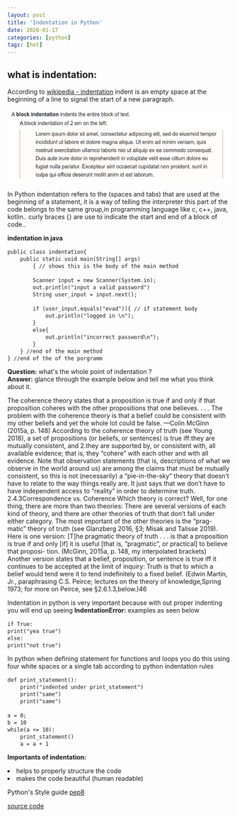 ```yaml
---
layout: post
title: 'Indentation in Python'
date: 2020-01-17
categories: [python]
tags: [hot]
---
```


## what is indentation:

According to [wikipedia - indentation](https://en.wikipedia.org/wiki/Indentation_(typesetting)) indent is an empty space at the beginning of a line to signal the start of a new paragraph.

![indent](/images/indent.png)


   In Python indentation refers to the (spaces and tabs) that are used at the beginning of a statement, it is a way of telling the interpreter this part of the code belongs to the same group,in programming language like c, c++, java, kotlin.. curly braces {} are use to indicate the start and end of a block of code.. 

**indentation in java**
```
public class indentation{ 
	public static void main(String[] args)
		{ // shows this is the body of the main method
		
		Scanner input = new Scanner(System.in);
		out.println("input a valid password")
		String user_input = input.next();

		if (user_input.equals("evad")){ // if statement body     
			out.println("logged in \n");
		}  
		else{
			out.println("incorrect password\n");
		}
	} //end of the main method
} //end of the of the porgramm 

```

**Question:** what's the whole point of indentation ?<br>
**Answer:** glance through the example below and tell me what you think about it. 

The coherence theory states that a proposition is true if and only if that proposition coheres with the other propositions that one believes. . . . The problem with the coherence theory is that a belief could be consistent with my other beliefs and yet the whole lot could be false. —Colin McGinn (2015a, p. 148) According to the coherence theory of truth (see Young 2018), a set of propositions (or beliefs, or sentences) is true iff:they are mutually consistent, and 2.they are supported by, or consistent with, all available evidence; that is, they “cohere” with each other and with all evidence. Note that observation statements (that is, descriptions of what we observe in the
world around us) are among the claims that must be mutually consistent, so this is
not (necessarily) a “pie-in-the-sky” theory that doesn’t have to relate to the way things
really are. It just says that we don’t have to have independent access to “reality” in
order to determine truth.
2.4.3Correspondence vs. Coherence Which theory is correct? Well, for one thing, there are more than two theories: There
are several versions of each kind of theory, and there are other theories of truth that
don’t fall under either category. The most important of the other theories is the “prag-
matic” theory of truth (see Glanzberg 2016, §3; Misak and Talisse 2019). Here is one
version: [T]he pragmatic theory of truth . . . is that a proposition is true if and only
[if] it is useful [that is, “pragmatic”, or practical] to believe that proposi-
tion. (McGinn, 2015a, p. 148, my interpolated brackets)
Another version states that a belief, proposition, or sentence is true iff it continues to
be accepted at the limit of inquiry:
Truth is that to which a belief would tend were it to tend indefinitely to a fixed
belief. (Edwin Martin, Jr., paraphrasing C.S. Peirce; lectures on the theory of
knowledge,Spring 1973; for more on Peirce, see §2.6.1.3,below.)46<br>



Indentation in python is very important because with out proper indenting you will end up seeing **IndentationError:** examples as seen below

```
if True:
print("yea true")
else:
print("not true")
```

In python when defining statement for functions and loops you do this using four white spaces or a single tab according to python indentation rules


```
def print_statement():
    print("indented under print_statement")
    print("same")
    print("same")

a = 0;
b = 10
while(a <= 10):
    print_statement()
    a = a + 1
``` 

**Importants of indentation:**

<div>
	<li>helps to properly structure the code</li>
	<li>makes the code beautiful (human readable)</li>
</div>


Python's Style guide [pep8](https://www.python.org/dev/peps/pep-0008/#indentation)<br>

[source code](https://github.com/Daveads/indentation)
